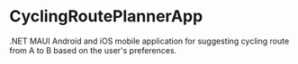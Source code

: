 # CyclingRoutePlannerApp
.NET MAUI Android and iOS mobile application for suggesting cycling route from A to B based on the user's preferences.